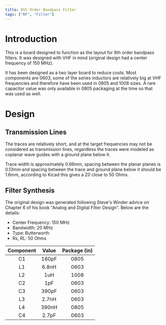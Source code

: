 ```yaml
---
title: 8th Order Bandpass Filter
tags: ["RF", "Filter"] 
---
```

# Introduction
This is a board designed to function as the layout for 8th order bandpass filters. It was designed with
VHF in mind (original design had a center frequency of 150 MHz).

It has been designed as a two layer board to reduce costs. Most components are 0603, some of the series
inductors are relatively big at VHF frequencies and therefore have been used in 0805 and 1008 sizes. A rare capacitor
value was only available in 0805 packaging at the time so that was used as well.

# Design
## Transmission Lines
The traces are relatively short, and at the target frequencies may not be considered as transmission lines, regardless
the traces were modeled as coplanar wave guides with a ground plane below it. 

Trace width is approximately 0.66mm, spacing between the planar planes is 0.13mm and spacing between
the trace and ground plane below it should be 1.6mm, according to Kicad this gives a Z0 close to 50 Ohms.

## Filter Synthesis
The original design was generated following Steve's Winder advice on Chapter 6 of his book
"Analog and Digital Filter Design". Below are the details:

* Center Frequency: 150 MHz
* Bandwidth: 20 MHz
* Type: Butterworth
* Rs, RL: 50 Ohms

| Component | Value | Package (in) |
|:---------:|:-----:|:------------:|
|    C1     | 160pF |     0805     |
|    L1     | 6.8nH |     0603     |
|    L2     |  1uH  |     1008     |
|    C2     |  1pF  |     0603     |
|    C3     | 390pF |     0603     |
|    L3     | 2.7nH |     0603     |
|    L4     | 390nH |     0805     |
|    C4     | 2.7pF |     0603     |
